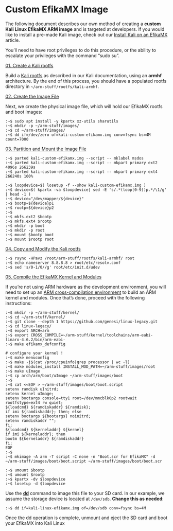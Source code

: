 # Custom EfikaMX Image

The following document describes our own method of creating a **custom Kali Linux EfikaMX ARM image** and is targeted at developers. If you would like to install a pre-made Kali image, check out our [Install Kali on an EfikaMX](https://www.kali.org/docs/arm/efikamx/) article.

You’ll need to have root privileges to do this procedure, or the ability to escalate your privileges with the command “sudo su”.

[01. Create a Kali rootfs](broken-reference)

Build a [Kali rootfs](broken-reference) as described in our Kali documentation, using an **armhf** architecture. By the end of this process, you should have a populated rootfs directory in `~/arm-stuff/rootfs/kali-armhf`.

[02. Create the Image File](broken-reference)

Next, we create the physical image file, which will hold our EfikaMX rootfs and boot images:

```
:~$ sudo apt install -y kpartx xz-utils sharutils
:~$ mkdir -p ~/arm-stuff/images/
:~$ cd ~/arm-stuff/images/
:~$ dd if=/dev/zero of=kali-custom-efikamx.img conv=fsync bs=4M count=7000
```

[03. Partition and Mount the Image File](broken-reference)

```
:~$ parted kali-custom-efikamx.img --script -- mklabel msdos
:~$ parted kali-custom-efikamx.img --script -- mkpart primary ext2 4096s 266239s
:~$ parted kali-custom-efikamx.img --script -- mkpart primary ext4 266240s 100%
```

```
:~$ loopdevice=$( losetup -f --show kali-custom-efikamx.img )
:~$ device=$( kpartx -va $loopdevice| sed -E 's/.*(loop[0-9])p.*/\1/g' | head -1 )
:~$ device="/dev/mapper/${device}"
:~$ bootp=${device}p1
:~$ rootp=${device}p2
:~$
:~$ mkfs.ext2 $bootp
:~$ mkfs.ext4 $rootp
:~$ mkdir -p boot
:~$ mkdir -p root
:~$ mount $bootp boot
:~$ mount $rootp root
```

[04. Copy and Modify the Kali rootfs](broken-reference)

```
:~$ rsync -HPavz /root/arm-stuff/rootfs/kali-armhf/ root
:~$ echo nameserver 8.8.8.8 > root/etc/resolv.conf
:~$ sed 's/0-1/0//g' root/etc/init.d/udev
```

[05. Compile the EfikaMX Kernel and Modules](broken-reference)

If you’re not using ARM hardware as the development environment, you will need to set up an [ARM cross-compilation environment](<../../../.gitbook/assets/arm cross compilation environment>) to build an ARM kernel and modules. Once that’s done, proceed with the following instructions:

```
:~$ mkdir -p ~/arm-stuff/kernel/
:~$ cd ~/arm-stuff/kernel/
:~$ git clone --depth 1 https://github.com/genesi/linux-legacy.git
:~$ cd linux-legacy/
:~$ export ARCH=arm
:~$ export CROSS_COMPILE=~/arm-stuff/kernel/toolchains/arm-eabi-linaro-4.6.2/bin/arm-eabi-
:~$ make efikamx_defconfig

# configure your kernel !
:~$ make menuconfig
:~$ make -j$(cat /proc/cpuinfo|grep processor | wc -l)
:~$ make modules_install INSTALL_MOD_PATH=~/arm-stuff/images/root
:~$ make uImage
:~$ cp arch/arm/boot/uImage ~/arm-stuff/images/boot
:~$
:~$ cat <<EOF > ~/arm-stuff/images/boot/boot.script
setenv ramdisk uInitrd;
setenv kernel uImage;
setenv bootargs console=tty1 root=/dev/mmcblk0p2 rootwait rootfstype=ext4 rw quiet;
${loadcmd} ${ramdiskaddr} ${ramdisk};
if imi ${ramdiskaddr}; then; else
setenv bootargs ${bootargs} noinitrd;
setenv ramdiskaddr "";
fi;
${loadcmd} ${kerneladdr} ${kernel}
if imi ${kerneladdr}; then
bootm ${kerneladdr} ${ramdiskaddr}
fi;
EOF
:~$
:~$ mkimage -A arm -T script -C none -n "Boot.scr for EfikaMX" -d ~/arm-stuff/images/boot/boot.script ~/arm-stuff/images/boot/boot.scr
```

```
:~$ umount $bootp
:~$ umount $rootp
:~$ kpartx -dv $loopdevice
:~$ losetup -d $loopdevice
```

Use the [**dd**](https://packages.debian.org/testing/dd) command to image this file to your SD card. In our example, we assume the storage device is located at `/dev/sdb`. **Change this as needed**:

```
:~$ dd if=kali-linux-efikamx.img of=/dev/sdb conv=fsync bs=4M
```

Once the dd operation is complete, unmount and eject the SD card and boot your EfikaMX into Kali Linux
